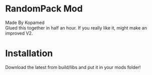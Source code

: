 # RandomPack Mod
Made By Kopamed <br>
Glued this together in half an hour. If you really like it, might make an improved V2.

# Installation
Download the latest from build/libs and put it in your mods folder!